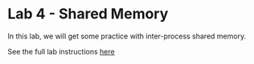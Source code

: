 # Lab 4 - Shared Memory

In this lab, we will get some practice with inter-process shared memory.

See the full lab instructions [here](https://cpen333.github.io/labs/shmem/)